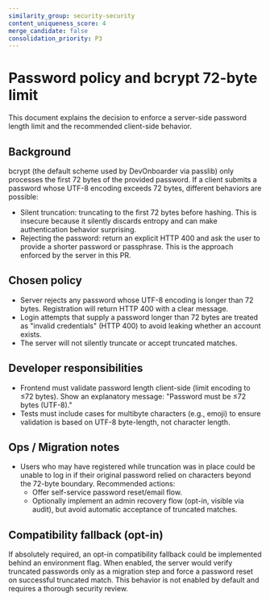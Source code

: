 ```yaml
---
similarity_group: security-security
content_uniqueness_score: 4
merge_candidate: false
consolidation_priority: P3
---
```

# Password policy and bcrypt 72-byte limit

This document explains the decision to enforce a server-side password length limit
and the recommended client-side behavior.

## Background

bcrypt (the default scheme used by DevOnboarder via passlib) only processes the
first 72 bytes of the provided password. If a client submits a password whose
UTF-8 encoding exceeds 72 bytes, different behaviors are possible:

- Silent truncation: truncating to the first 72 bytes before hashing. This is
  insecure because it silently discards entropy and can make authentication
  behavior surprising.
- Rejecting the password: return an explicit HTTP 400 and ask the user to
  provide a shorter password or passphrase. This is the approach enforced by
  the server in this PR.

## Chosen policy

- Server rejects any password whose UTF-8 encoding is longer than 72 bytes.
  Registration will return HTTP 400 with a clear message.
- Login attempts that supply a password longer than 72 bytes are treated as
  "invalid credentials" (HTTP 400) to avoid leaking whether an account exists.
- The server will not silently truncate or accept truncated matches.

## Developer responsibilities

- Frontend must validate password length client-side (limit encoding to ≤72
  bytes). Show an explanatory message: "Password must be ≤72 bytes (UTF-8)."
- Tests must include cases for multibyte characters (e.g., emoji) to ensure
  validation is based on UTF-8 byte-length, not character length.

## Ops / Migration notes

- Users who may have registered while truncation was in place could be unable
  to log in if their original password relied on characters beyond the 72-byte
  boundary. Recommended actions:
    - Offer self-service password reset/email flow.
    - Optionally implement an admin recovery flow (opt-in, visible via audit),
    but avoid automatic acceptance of truncated matches.

## Compatibility fallback (opt-in)

If absolutely required, an opt-in compatibility fallback could be implemented
behind an environment flag. When enabled, the server would verify truncated
passwords only as a migration step and force a password reset on successful
truncated match. This behavior is not enabled by default and requires a
thorough security review.
